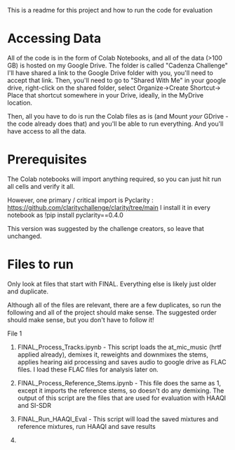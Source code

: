 This is a readme for this project and how to run the code for evaluation

# Accessing Data
All of the code is in the form of Colab Notebooks, and all of the data (>100 GB) is hosted on my Google Drive. The folder is called "Cadenza Challenge"
I'll have shared a link to the Google Drive folder with you, you'll need to accept that link. Then, you'll need to go to "Shared With Me" in your google drive, right-click on the shared folder, select 
Organize->Create Shortcut->     Place that shortcut somewhere in your Drive, ideally, in the MyDrive location.

Then, all you have to do is run the Colab files as is (and Mount *your* GDrive - the code already does that) and you'll be able to run everything. And you'll have access to all the data.


# Prerequisites
The Colab notebooks will import anything required, so you can just hit run all cells and verify it all.

However, one primary / critical import is Pyclarity : https://github.com/claritychallenge/clarity/tree/main
I install it in every notebook as !pip install pyclarity==0.4.0 

This version was suggested by the challenge creators, so leave that unchanged.


# Files to run

Only look at files that start with FINAL. Everything else is likely just older and duplicate. 

Although all of the files are relevant, there are a few duplicates, so run the following and all of the project should make sense. The suggested order should make sense, but you don't have to follow it!

File 1
1. FINAL_Process_Tracks.ipynb - This script loads the at_mic_music (hrtf applied already), demixes it, reweights and downmixes the stems, applies hearing aid processing and saves audio to google drive as FLAC files. I load these FLAC files for analysis later on.

2. FINAL_Process_Reference_Stems.ipynb - This file does the same as 1, except it imports the reference stems, so doesn't do any demixing. The output of this script are the files that are used for evaluation with HAAQI and SI-SDR

3. FINAL_Run_HAAQI_Eval - This script will load the saved mixtures and reference mixtures, run HAAQI and save results

4. 

